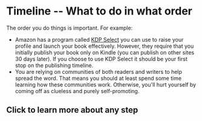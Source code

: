 # Timeline -- What to do in what order

The order you do things is important. For example:

* Amazon has a program called [KDP Select](https://kdp.amazon.com/select) you can use to 
raise your profile and launch your book effectively. However, they require that you
initially publish your book only on Kindle (you can publish on other sites 30 days later). 
If you choose to use KDP Select it should be your first stop on the publishing timeline.
* You are relying on communities of both readers and writers to help spread the word. 
That means you should at least spend some time learning how these communities work.
Otherwise, you'll hurt yourself by coming off as clueless and purely self-promoting.

## Click to learn more about any step
<link href="https://cdnjs.cloudflare.com/ajax/libs/vis/4.17.0/vis-timeline-graph2d.min.css" rel="stylesheet" type="text/css" />

<script
  src="https://cdnjs.cloudflare.com/ajax/libs/vis/4.17.0/vis.js"
  crossorigin="anonymous"></script>

<div id="visualization"></div>

<script type="text/javascript">

	// Thanks, Anthony Jones (http://stackoverflow.com/users/17516/anthonywjones)
	// for addDays() http://stackoverflow.com/questions/563406/add-days-to-javascript-date
	Date.prototype.addDays = function(days) {
		var dat = new Date(this.valueOf());
		dat.setDate(dat.getDate() + days);
		return dat;
	}
	
  // DOM element where the Timeline will be attached
  var container = document.getElementById('visualization');
  var today = new Date()
  var m = today.getMonth()
  var d = today.getDate()
  var y = today.getFullYear()

  // Create a DataSet (allows two way data-binding)
  var items = new vis.DataSet([
    {id: 1, content: '<a href="/checklist/create-twitter-account/">Create Twitter Account</a>',  start: 'Day 1' },
    {id: 2, content: '<a href="about">Proofread</a>',             start: '2'},
    {id: 3, content: 'Press release',         start: '3'},
    {id: 4, content: 'Tweet 1-3 times/week',  start: '4', end: '10'}
    /*
    {id: 1, content: '<a href="/checklist/create-twitter-account/">Create Twitter Account</a>',  start: today.addDays(2) },
    {id: 2, content: '<a href="about">Proofread</a>',             start: '2017-01-02'},
    {id: 3, content: 'Press release',         start: '2017-01-03'},
    {id: 4, content: 'Tweet 1-3 times/week',  start: '2017-01-04', end: '2017-01-30'}

	{id: 5, content: 'item 5', start: '2014-04-25'},
    {id: 6, content: 'item 6', start: '2014-04-27', type: 'point'}
    */
  ]);

  // Configuration for the Timeline
  var options = {};

  // Create a Timeline
  var timeline = new vis.Timeline(container, items, options);
</script>
